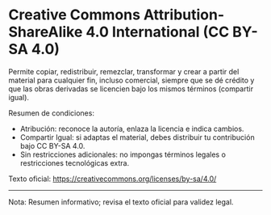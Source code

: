 # Creative Commons Attribution-ShareAlike 4.0 International (CC BY-SA 4.0)

Permite copiar, redistribuir, remezclar, transformar y crear a partir del material para cualquier fin, incluso comercial, siempre que se dé crédito y que las obras derivadas se licencien bajo los mismos términos (compartir igual).

Resumen de condiciones:
- Atribución: reconoce la autoría, enlaza la licencia e indica cambios.
- Compartir Igual: si adaptas el material, debes distribuir tu contribución bajo CC BY-SA 4.0.
- Sin restricciones adicionales: no impongas términos legales o restricciones tecnológicas extra.

Texto oficial: https://creativecommons.org/licenses/by-sa/4.0/

---
Nota: Resumen informativo; revisa el texto oficial para validez legal.
